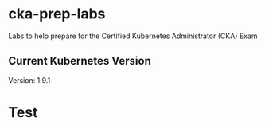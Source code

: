 # cka-prep-labs
Labs to help prepare for the Certified Kubernetes Administrator (CKA) Exam

## Current Kubernetes Version
Version: 1.9.1

# Test

